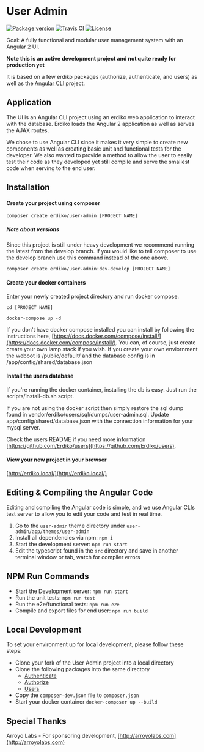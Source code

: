 User Admin
==========

[![Package version](https://img.shields.io/packagist/v/erdiko/user-admin.svg?style=flat-square)](https://packagist.org/packages/erdiko/user-admin) [![Travis CI](https://travis-ci.org/Erdiko/user-admin.svg?branch=master)](https://travis-ci.org/Erdiko/user-admin) [![License](https://poser.pugx.org/erdiko/user-admin/license)](https://packagist.org/packages/erdiko/user-admin)

Goal: A fully functional and modular user management system with an Angular 2 UI.

**Note this is an active development project and not quite ready for production yet**

It is based on a few erdiko packages (authorize, authenticate, and users) as well as the [Angular CLI](https://github.com/angular/angular-cli) project.


Application
-----------

The UI is an Angular CLI project using an erdiko web application to interact with the database. Erdiko loads the Angular 2 application as well as serves the AJAX routes.

We chose to use Angular CLI since it makes it very simple to create new components as well as creating basic unit and functional tests for the developer. We also wanted to provide a method to allow the user to easily test their code as they developed yet still compile and serve the smallest code when serving to the end user.


Installation
------------

#### Create your project using composer

`composer create erdiko/user-admin [PROJECT NAME]`

##### Note about versions

Since this project is still under heavy development we recommend running the latest from the develop branch.  If you would like to tell composer to use the develop branch use this command instead of the one above.

`composer create erdiko/user-admin:dev-develop [PROJECT NAME]`

#### Create your docker containers

Enter your newly created project directory and run docker compose.

`cd [PROJECT NAME]`

`docker-compose up -d`

If you don't have docker compose installed you can install by following the instructions here, [https://docs.docker.com/compose/install/](https://docs.docker.com/compose/install/).  You can, of course, just create create your own lamp stack if you wish.  If you create your own enviornment the weboot is /public/default/ and the database config is in /app/config/shared/database.json

#### Install the users database

If you're running the docker container, installing the db is easy.  Just run the scripts/install-db.sh script.

If you are not using the docker script then simply restore the sql dump found in vendor/erdiko/users/sql/dumps/user-admin.sql.  Update app/config/shared/database.json with the connection information for your mysql server.

Check the users README if you need more information [https://github.com/Erdiko/users](https://github.com/Erdiko/users).

#### View your new project in your browser

[http://erdiko.local/](http://erdiko.local/)


Editing & Compiling the Angular Code
------------------------------------

Editing and compiling the Angular code is simple, and we use Angular CLIs test server to allow you to edit your code and test in real time.

1. Go to the `user-admin` theme directory under `user-admin/app/themes/user-admin`
1. Install all dependencies via npm: `npm i`
1. Start the development server: `npm run start`
1. Edit the typescript found in the `src` directory and save in another terminal window or tab, watch for compiler errors

## NPM Run Commands

* Start the Development server: `npm run start`
* Run the unit tests: `npm run test`
* Run the e2e/functional tests: `npm run e2e`
* Compile and export files for end user: `npm run build`


Local Development
-----------------

To set your environment up for local development, please follow these steps:

* Clone your fork of the User Admin project into a local directory
* Clone the following packages into the same directory
  * [Authenticate](https://github.com/Erdiko/authenticate)
  * [Authorize](https://github.com/Erdiko/authorize)
  * [Users](https://github.com/Erdiko/users)
* Copy the `composer-dev.json` file to `composer.json`
* Start your docker container `docker-composer up --build`


Special Thanks
--------------

Arroyo Labs - For sponsoring development, [http://arroyolabs.com](http://arroyolabs.com)

